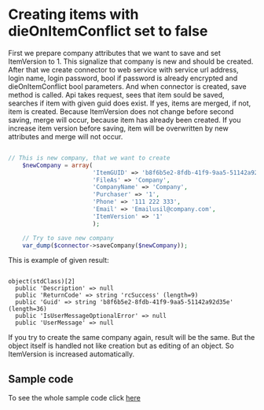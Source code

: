 # Creating items with dieOnItemConflict set to false

First we prepare company attributes that we want to save and set ItemVersion to 1. This signalize that company is new and should be created. After that we create connector to web service with service url address, login name, login password, bool if password is already encrypted and dieOnItemConflict bool parameters. And when connector is created, save method is called. Api takes request, sees that item sould be saved, searches if item with given guid does exist. If yes, items are merged, if not, item is created. Because ItemVersion does not change before second saving, merge will occur, because item has already been created. If you increase item version before saving, item will be overwritten by new attributes and merge will not occur.

```php

// This is new company, that we want to create
    $newCompany = array(
                        'ItemGUID' => 'b8f6b5e2-8fdb-41f9-9aa5-51142a92d35e',
                        'FileAs' => 'Company', 
                        'CompanyName' => 'Company',
                        'Purchaser' => '1',
                        'Phone' => '111 222 333',
                        'Email' => 'Emailusil@company.com',
                        'ItemVersion' => '1'
                        );

    // Try to save new company
    var_dump($connector->saveCompany($newCompany));

```

This is example of given result:
```console

object(stdClass)[2]
  public 'Description' => null
  public 'ReturnCode' => string 'rcSuccess' (length=9)
  public 'Guid' => string 'b8f6b5e2-8fdb-41f9-9aa5-51142a92d35e' (length=36)
  public 'IsUserMessageOptionalError' => null
  public 'UserMessage' => null

```

If you try to create the same company again, result will be the same. But the object itself is handled not like creation but as editing of an object. So ItemVersion is increased automatically.

## Sample code
To see the whole sample code click [here](sample_code.php)